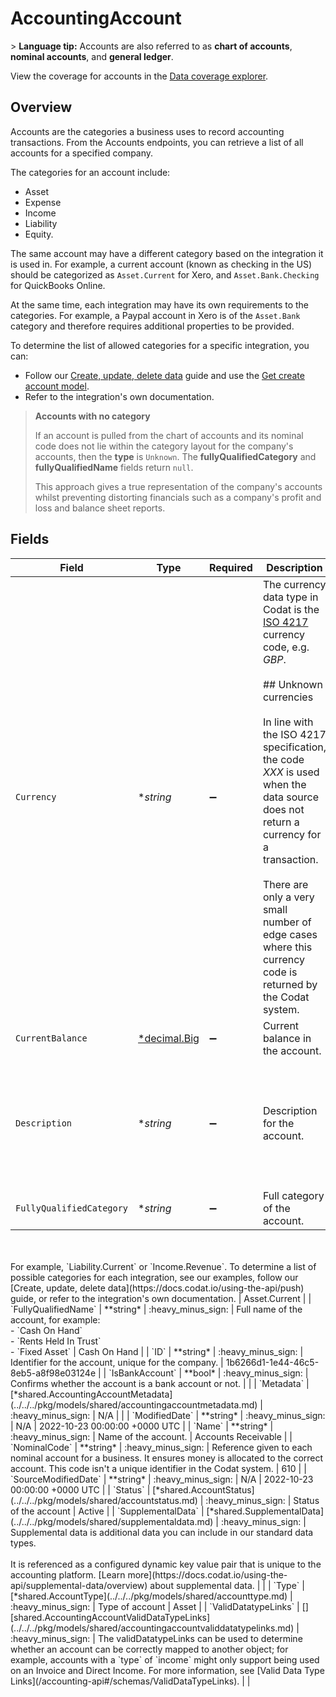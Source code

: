 # AccountingAccount

﻿> **Language tip:** Accounts are also referred to as **chart of accounts**, **nominal accounts**, and **general ledger**.

View the coverage for accounts in the <a className="external" href="https://knowledge.codat.io/supported-features/accounting?view=tab-by-data-type&dataType=chartOfAccounts" target="_blank">Data coverage explorer</a>.

## Overview

Accounts are the categories a business uses to record accounting transactions. From the Accounts endpoints, you can retrieve a list of all accounts for a specified company.

The categories for an account include:
* Asset
* Expense
* Income
* Liability
* Equity.

The same account may have a different category based on the integration it is used in. For example, a current account (known as checking in the US) should be categorized as `Asset.Current` for Xero, and `Asset.Bank.Checking` for QuickBooks Online.

At the same time, each integration may have its own requirements to the categories. For example, a Paypal account in Xero is of the `Asset.Bank` category and therefore requires additional properties to be provided.

To determine the list of allowed categories for a specific integration, you can:
- Follow our [Create, update, delete data](https://docs.codat.io/using-the-api/push) guide and use the [Get create account model](https://docs.codat.io/accounting-api#/operations/get-create-chartOfAccounts-model).
- Refer to the integration's own documentation.

> **Accounts with no category**
>
> If an account is pulled from the chart of accounts and its nominal code does not lie within the category layout for the company's accounts, then the **type** is `Unknown`. The **fullyQualifiedCategory** and **fullyQualifiedName** fields return `null`.
>
> This approach gives a true representation of the company's accounts whilst preventing distorting financials such as a company's profit and loss and balance sheet reports.


## Fields

| Field                                                                                                                                                                                                                                                                                                                                                                                        | Type                                                                                                                                                                                                                                                                                                                                                                                         | Required                                                                                                                                                                                                                                                                                                                                                                                     | Description                                                                                                                                                                                                                                                                                                                                                                                  | Example                                                                                                                                                                                                                                                                                                                                                                                      |
| -------------------------------------------------------------------------------------------------------------------------------------------------------------------------------------------------------------------------------------------------------------------------------------------------------------------------------------------------------------------------------------------- | -------------------------------------------------------------------------------------------------------------------------------------------------------------------------------------------------------------------------------------------------------------------------------------------------------------------------------------------------------------------------------------------- | -------------------------------------------------------------------------------------------------------------------------------------------------------------------------------------------------------------------------------------------------------------------------------------------------------------------------------------------------------------------------------------------- | -------------------------------------------------------------------------------------------------------------------------------------------------------------------------------------------------------------------------------------------------------------------------------------------------------------------------------------------------------------------------------------------- | -------------------------------------------------------------------------------------------------------------------------------------------------------------------------------------------------------------------------------------------------------------------------------------------------------------------------------------------------------------------------------------------- |
| `Currency`                                                                                                                                                                                                                                                                                                                                                                                   | **string*                                                                                                                                                                                                                                                                                                                                                                                    | :heavy_minus_sign:                                                                                                                                                                                                                                                                                                                                                                           | The currency data type in Codat is the [ISO 4217](https://en.wikipedia.org/wiki/ISO_4217) currency code, e.g. _GBP_.<br/><br/>## Unknown currencies<br/><br/>In line with the ISO 4217 specification, the code _XXX_ is used when the data source does not return a currency for a transaction. <br/><br/>There are only a very small number of edge cases where this currency code is returned by the Codat system. | GBP                                                                                                                                                                                                                                                                                                                                                                                          |
| `CurrentBalance`                                                                                                                                                                                                                                                                                                                                                                             | [*decimal.Big](https://pkg.go.dev/github.com/ericlagergren/decimal#Big)                                                                                                                                                                                                                                                                                                                      | :heavy_minus_sign:                                                                                                                                                                                                                                                                                                                                                                           | Current balance in the account.                                                                                                                                                                                                                                                                                                                                                              | 0                                                                                                                                                                                                                                                                                                                                                                                            |
| `Description`                                                                                                                                                                                                                                                                                                                                                                                | **string*                                                                                                                                                                                                                                                                                                                                                                                    | :heavy_minus_sign:                                                                                                                                                                                                                                                                                                                                                                           | Description for the account.                                                                                                                                                                                                                                                                                                                                                                 | Invoices the business has issued but has not yet collected payment on.                                                                                                                                                                                                                                                                                                                       |
| `FullyQualifiedCategory`                                                                                                                                                                                                                                                                                                                                                                     | **string*                                                                                                                                                                                                                                                                                                                                                                                    | :heavy_minus_sign:                                                                                                                                                                                                                                                                                                                                                                           | Full category of the account. <br/><br/>For example, `Liability.Current` or `Income.Revenue`. To determine a list of possible categories for each integration, see our examples, follow our [Create, update, delete data](https://docs.codat.io/using-the-api/push) guide, or refer to the integration's own documentation.                                                                | Asset.Current                                                                                                                                                                                                                                                                                                                                                                                |
| `FullyQualifiedName`                                                                                                                                                                                                                                                                                                                                                                         | **string*                                                                                                                                                                                                                                                                                                                                                                                    | :heavy_minus_sign:                                                                                                                                                                                                                                                                                                                                                                           | Full name of the account, for example:<br/>- `Cash On Hand`<br/>- `Rents Held In Trust`<br/>- `Fixed Asset`                                                                                                                                                                                                                                                                                  | Cash On Hand                                                                                                                                                                                                                                                                                                                                                                                 |
| `ID`                                                                                                                                                                                                                                                                                                                                                                                         | **string*                                                                                                                                                                                                                                                                                                                                                                                    | :heavy_minus_sign:                                                                                                                                                                                                                                                                                                                                                                           | Identifier for the account, unique for the company.                                                                                                                                                                                                                                                                                                                                          | 1b6266d1-1e44-46c5-8eb5-a8f98e03124e                                                                                                                                                                                                                                                                                                                                                         |
| `IsBankAccount`                                                                                                                                                                                                                                                                                                                                                                              | **bool*                                                                                                                                                                                                                                                                                                                                                                                      | :heavy_minus_sign:                                                                                                                                                                                                                                                                                                                                                                           | Confirms whether the account is a bank account or not.                                                                                                                                                                                                                                                                                                                                       |                                                                                                                                                                                                                                                                                                                                                                                              |
| `Metadata`                                                                                                                                                                                                                                                                                                                                                                                   | [*shared.AccountingAccountMetadata](../../../pkg/models/shared/accountingaccountmetadata.md)                                                                                                                                                                                                                                                                                                 | :heavy_minus_sign:                                                                                                                                                                                                                                                                                                                                                                           | N/A                                                                                                                                                                                                                                                                                                                                                                                          |                                                                                                                                                                                                                                                                                                                                                                                              |
| `ModifiedDate`                                                                                                                                                                                                                                                                                                                                                                               | **string*                                                                                                                                                                                                                                                                                                                                                                                    | :heavy_minus_sign:                                                                                                                                                                                                                                                                                                                                                                           | N/A                                                                                                                                                                                                                                                                                                                                                                                          | 2022-10-23 00:00:00 +0000 UTC                                                                                                                                                                                                                                                                                                                                                                |
| `Name`                                                                                                                                                                                                                                                                                                                                                                                       | **string*                                                                                                                                                                                                                                                                                                                                                                                    | :heavy_minus_sign:                                                                                                                                                                                                                                                                                                                                                                           | Name of the account.                                                                                                                                                                                                                                                                                                                                                                         | Accounts Receivable                                                                                                                                                                                                                                                                                                                                                                          |
| `NominalCode`                                                                                                                                                                                                                                                                                                                                                                                | **string*                                                                                                                                                                                                                                                                                                                                                                                    | :heavy_minus_sign:                                                                                                                                                                                                                                                                                                                                                                           | Reference given to each nominal account for a business. It ensures money is allocated to the correct account. This code isn't a unique identifier in the Codat system.                                                                                                                                                                                                                       | 610                                                                                                                                                                                                                                                                                                                                                                                          |
| `SourceModifiedDate`                                                                                                                                                                                                                                                                                                                                                                         | **string*                                                                                                                                                                                                                                                                                                                                                                                    | :heavy_minus_sign:                                                                                                                                                                                                                                                                                                                                                                           | N/A                                                                                                                                                                                                                                                                                                                                                                                          | 2022-10-23 00:00:00 +0000 UTC                                                                                                                                                                                                                                                                                                                                                                |
| `Status`                                                                                                                                                                                                                                                                                                                                                                                     | [*shared.AccountStatus](../../../pkg/models/shared/accountstatus.md)                                                                                                                                                                                                                                                                                                                         | :heavy_minus_sign:                                                                                                                                                                                                                                                                                                                                                                           | Status of the account                                                                                                                                                                                                                                                                                                                                                                        | Active                                                                                                                                                                                                                                                                                                                                                                                       |
| `SupplementalData`                                                                                                                                                                                                                                                                                                                                                                           | [*shared.SupplementalData](../../../pkg/models/shared/supplementaldata.md)                                                                                                                                                                                                                                                                                                                   | :heavy_minus_sign:                                                                                                                                                                                                                                                                                                                                                                           | Supplemental data is additional data you can include in our standard data types. <br/><br/>It is referenced as a configured dynamic key value pair that is unique to the accounting platform. [Learn more](https://docs.codat.io/using-the-api/supplemental-data/overview) about supplemental data.                                                                                          |                                                                                                                                                                                                                                                                                                                                                                                              |
| `Type`                                                                                                                                                                                                                                                                                                                                                                                       | [*shared.AccountType](../../../pkg/models/shared/accounttype.md)                                                                                                                                                                                                                                                                                                                             | :heavy_minus_sign:                                                                                                                                                                                                                                                                                                                                                                           | Type of account                                                                                                                                                                                                                                                                                                                                                                              | Asset                                                                                                                                                                                                                                                                                                                                                                                        |
| `ValidDatatypeLinks`                                                                                                                                                                                                                                                                                                                                                                         | [][shared.AccountingAccountValidDataTypeLinks](../../../pkg/models/shared/accountingaccountvaliddatatypelinks.md)                                                                                                                                                                                                                                                                            | :heavy_minus_sign:                                                                                                                                                                                                                                                                                                                                                                           | The validDatatypeLinks can be used to determine whether an account can be correctly mapped to another object; for example, accounts with a `type` of `income` might only support being used on an Invoice and Direct Income. For more information, see [Valid Data Type Links](/accounting-api#/schemas/ValidDataTypeLinks).                                                                 |                                                                                                                                                                                                                                                                                                                                                                                              |